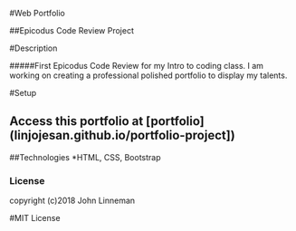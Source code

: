 #Web Portfolio

##Epicodus Code Review Project

#Description

#####First Epicodus Code Review for my Intro to coding class. I am working on creating a professional polished portfolio to display my talents.

#Setup
## Access this portfolio at [portfolio] (linjojesan.github.io/portfolio-project])
##Technologies
*HTML, CSS, Bootstrap

### License
copyright (c)2018 John Linneman

#MIT License
